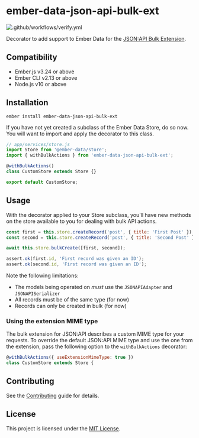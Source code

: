# ember-data-json-api-bulk-ext

![.github/workflows/verify.yml](https://github.com/movableink/ember-data-json-api-bulk-ext/workflows/.github/workflows/verify.yml/badge.svg)

Decorator to add support to Ember Data for the [JSON:API Bulk Extension](https://github.com/json-api/json-api/blob/9c7a03dbc37f80f6ca81b16d444c960e96dd7a57/extensions/bulk/index.md).

## Compatibility

- Ember.js v3.24 or above
- Ember CLI v2.13 or above
- Node.js v10 or above

## Installation

```
ember install ember-data-json-api-bulk-ext
```

If you have not yet created a subclass of the Ember Data Store, do so now. You will want to import and apply the decorator to this class.

```javascript
// app/services/store.js
import Store from '@ember-data/store';
import { withBulkActions } from 'ember-data-json-api-bulk-ext';

@withBulkActions()
class CustomStore extends Store {}

export default CustomStore;
```

## Usage

With the decorator applied to your Store subclass, you'll have new methods on the store available to you for dealing with bulk API actions.

```javascript
const first = this.store.createRecord('post', { title: 'First Post' });
const second = this.store.createRecord('post', { title: 'Second Post' });

await this.store.bulkCreate([first, second]);

assert.ok(first.id, 'First record was given an ID');
assert.ok(second.id, 'First record was given an ID');
```

Note the following limitations:

- The models being operated on _must_ use the `JSONAPIAdapter` and `JSONAPISerializer`
- All records must be of the same type (for now)
- Records can only be created in bulk (for now)

### Using the extension MIME type

The bulk extension for JSON:API describes a custom MIME type for your requests. To override the default JSON:API MIME type and use the one from the extension, pass the following option to the `withBulkActions` decorator:

```javascript
@withBulkActions({ useExtensionMimeType: true })
class CustomStore extends Store {
```

## Contributing

See the [Contributing](CONTRIBUTING.md) guide for details.

## License

This project is licensed under the [MIT License](LICENSE.md).
